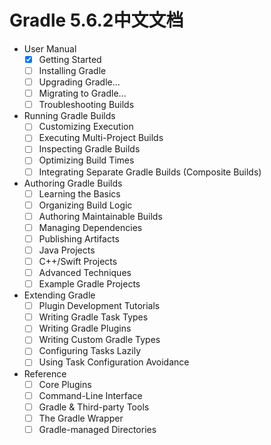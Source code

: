 # Gradle 5.6.2中文文档

- User Manual
  - [x] Getting Started
  - [ ] Installing Gradle
  - [ ] Upgrading Gradle...
  - [ ] Migrating to Gradle...
  - [ ] Troubleshooting Builds

- Running Gradle Builds
  - [ ] Customizing Execution
  - [ ] Executing Multi-Project Builds
  - [ ] Inspecting Gradle Builds
  - [ ] Optimizing Build Times
  - [ ] Integrating Separate Gradle Builds (Composite Builds)

- Authoring Gradle Builds
  - [ ] Learning the Basics
  - [ ] Organizing Build Logic
  - [ ] Authoring Maintainable Builds
  - [ ] Managing Dependencies
  - [ ] Publishing Artifacts
  - [ ] Java Projects
  - [ ] C++/Swift Projects
  - [ ] Advanced Techniques
  - [ ] Example Gradle Projects

- Extending Gradle
  - [ ] Plugin Development Tutorials
  - [ ] Writing Gradle Task Types
  - [ ] Writing Gradle Plugins
  - [ ] Writing Custom Gradle Types
  - [ ] Configuring Tasks Lazily
  - [ ] Using Task Configuration Avoidance

- Reference
  - [ ] Core Plugins
  - [ ] Command-Line Interface
  - [ ] Gradle & Third-party Tools
  - [ ] The Gradle Wrapper
  - [ ] Gradle-managed Directories
